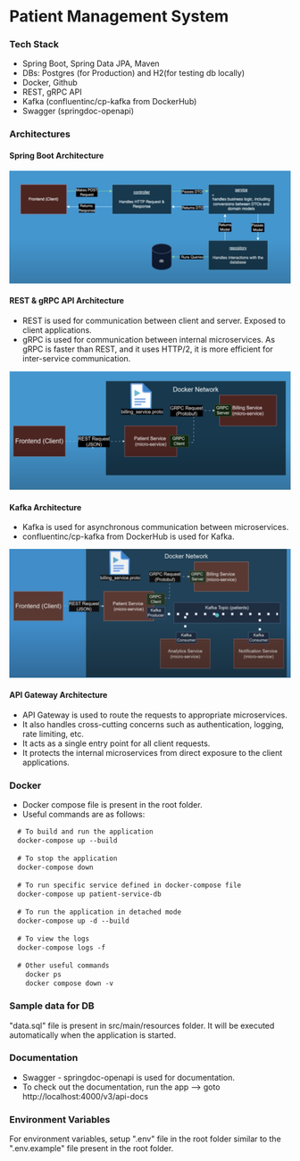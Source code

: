 # Patient Management System

### Tech Stack
- Spring Boot, Spring Data JPA, Maven
- DBs: Postgres (for Production) and H2(for testing db locally)
- Docker, Github
- REST, gRPC API
- Kafka (confluentinc/cp-kafka from DockerHub)
- Swagger (springdoc-openapi)

### Architectures

#### Spring Boot Architecture
![Spring-Boot-Architecture](https://github.com/naveen-v-v/patient-management-system/blob/main/architectures/springboot-architecture.png)

#### REST & gRPC API Architecture
- REST is used for communication between client and server. Exposed to client applications.
- gRPC is used for communication between internal microservices. As gRPC is faster than REST, and it uses HTTP/2, it is more efficient for inter-service communication.

![gRPC-Architecture](https://github.com/naveen-v-v/patient-management-system/blob/main/architectures/gRPC%20architecture.png)

#### Kafka Architecture
- Kafka is used for asynchronous communication between microservices.
- confluentinc/cp-kafka from DockerHub is used for Kafka.

![kafka-architecture](https://github.com/naveen-v-v/patient-management-system/blob/main/architectures/kafka-architecture.png)

#### API Gateway Architecture
- API Gateway is used to route the requests to appropriate microservices.
- It also handles cross-cutting concerns such as authentication, logging, rate limiting, etc.
- It acts as a single entry point for all client requests.
- It protects the internal microservices from direct exposure to the client applications.

### Docker
- Docker compose file is present in the root folder.
- Useful commands are as follows:
```
  # To build and run the application
  docker-compose up --build
  
  # To stop the application
  docker-compose down
  
  # To run specific service defined in docker-compose file
  docker-compose up patient-service-db
  
  # To run the application in detached mode
  docker-compose up -d --build
  
  # To view the logs
  docker-compose logs -f
  
  # Other useful commands
    docker ps
    docker compose down -v
  ```
### Sample data for DB
"data.sql" file is present in src/main/resources folder. It will be executed automatically when the application is started.

### Documentation
- Swagger - springdoc-openapi is used for documentation.
- To check out the documentation, run the app --> goto http://localhost:4000/v3/api-docs

### Environment Variables
For environment variables, setup ".env" file in the root folder similar to the ".env.example" file present in the root folder.
